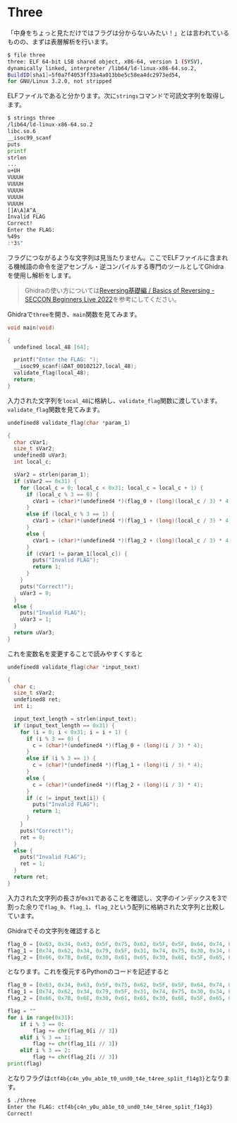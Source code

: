 # Three

「中身をちょっと見ただけではフラグは分からないみたい！」とは言われているものの、まずは表層解析を行います。

```bash
$ file three
three: ELF 64-bit LSB shared object, x86-64, version 1 (SYSV),
dynamically linked, interpreter /lib64/ld-linux-x86-64.so.2,
BuildID[sha1]=5f0a7f4053ff33a4a013bbe5c58ea4dc2973ed54,
for GNU/Linux 3.2.0, not stripped
```

ELFファイルであると分かります。次に`strings`コマンドで可読文字列を取得します。

```bash
$ strings three
/lib64/ld-linux-x86-64.so.2
libc.so.6
__isoc99_scanf
puts
printf
strlen
...
u+UH
VUUUH
VUUUH
VUUUH
VUUUH
VUUUH
[]A\A]A^A_
Invalid FLAG
Correct!
Enter the FLAG:
%49s
:*3$"
```

フラグにつながるような文字列は見当たりません。ここでELFファイルに含まれる機械語の命令を逆アセンブル・逆コンパイルする専門のツールとしてGhidraを使用し解析をします。

> Ghidraの使い方については[Reversing基礎編 / Basics of Reversing - SECCON Beginners Live 2022](https://speakerdeck.com/hi120ki/basics-of-reversing-seccon-beginners-live-2022)を参考にしてください。

Ghidraで`three`を開き、`main`関数を見てみます。

```cpp
void main(void)

{
  undefined local_48 [64];

  printf("Enter the FLAG: ");
  __isoc99_scanf(&DAT_00102127,local_48);
  validate_flag(local_48);
  return;
}
```

入力された文字列を`local_48`に格納し、`validate_flag`関数に渡しています。`validate_flag`関数を見てみます。

```cpp
undefined8 validate_flag(char *param_1)

{
  char cVar1;
  size_t sVar2;
  undefined8 uVar3;
  int local_c;

  sVar2 = strlen(param_1);
  if (sVar2 == 0x31) {
    for (local_c = 0; local_c < 0x31; local_c = local_c + 1) {
      if (local_c % 3 == 0) {
        cVar1 = (char)*(undefined4 *)(flag_0 + (long)(local_c / 3) * 4);
      }
      else if (local_c % 3 == 1) {
        cVar1 = (char)*(undefined4 *)(flag_1 + (long)(local_c / 3) * 4);
      }
      else {
        cVar1 = (char)*(undefined4 *)(flag_2 + (long)(local_c / 3) * 4);
      }
      if (cVar1 != param_1[local_c]) {
        puts("Invalid FLAG");
        return 1;
      }
    }
    puts("Correct!");
    uVar3 = 0;
  }
  else {
    puts("Invalid FLAG");
    uVar3 = 1;
  }
  return uVar3;
}
```

これを変数名を変更することで読みやすくすると

```cpp
undefined8 validate_flag(char *input_text)

{
  char c;
  size_t sVar2;
  undefined8 ret;
  int i;

  input_text_length = strlen(input_text);
  if (input_text_length == 0x31) {
    for (i = 0; i < 0x31; i = i + 1) {
      if (i % 3 == 0) {
        c = (char)*(undefined4 *)(flag_0 + (long)(i / 3) * 4);
      }
      else if (i % 3 == 1) {
        c = (char)*(undefined4 *)(flag_1 + (long)(i / 3) * 4);
      }
      else {
        c = (char)*(undefined4 *)(flag_2 + (long)(i / 3) * 4);
      }
      if (c != input_text[i]) {
        puts("Invalid FLAG");
        return 1;
      }
    }
    puts("Correct!");
    ret = 0;
  }
  else {
    puts("Invalid FLAG");
    ret = 1;
  }
  return ret;
}
```

入力された文字列の長さが`0x31`であることを確認し、文字のインデックスを3で割った余りで`flag_0`、`flag_1`、`flag_2`という配列に格納された文字列と比較しています。

Ghidraでその文字列を確認すると

```python
flag_0 = [0x63, 0x34, 0x63, 0x5F, 0x75, 0x62, 0x5F, 0x5F, 0x64, 0x74, 0x5F, 0x72, 0x5F, 0x31, 0x5F, 0x34, 0x7D]
flag_1 = [0x74, 0x62, 0x34, 0x79, 0x5F, 0x31, 0x74, 0x75, 0x30, 0x34, 0x74, 0x65, 0x73, 0x69, 0x66, 0x67]
flag_2 = [0x66, 0x7B, 0x6E, 0x30, 0x61, 0x65, 0x30, 0x6E, 0x5F, 0x65, 0x34, 0x65, 0x70, 0x74, 0x31, 0x33]
```

となります。これを復元するPythonのコードを記述すると

```python
flag_0 = [0x63, 0x34, 0x63, 0x5F, 0x75, 0x62, 0x5F, 0x5F, 0x64, 0x74, 0x5F, 0x72, 0x5F, 0x31, 0x5F, 0x34, 0x7D]
flag_1 = [0x74, 0x62, 0x34, 0x79, 0x5F, 0x31, 0x74, 0x75, 0x30, 0x34, 0x74, 0x65, 0x73, 0x69, 0x66, 0x67]
flag_2 = [0x66, 0x7B, 0x6E, 0x30, 0x61, 0x65, 0x30, 0x6E, 0x5F, 0x65, 0x34, 0x65, 0x70, 0x74, 0x31, 0x33]

flag = ""
for i in range(0x31):
    if i % 3 == 0:
        flag += chr(flag_0[i // 3])
    elif i % 3 == 1:
        flag += chr(flag_1[i // 3])
    elif i % 3 == 2:
        flag += chr(flag_2[i // 3])
print(flag)
```

となりフラグは`ctf4b{c4n_y0u_ab1e_t0_und0_t4e_t4ree_sp1it_f14g3}`となります。

```bash
$ ./three
Enter the FLAG: ctf4b{c4n_y0u_ab1e_t0_und0_t4e_t4ree_sp1it_f14g3}
Correct!
```
